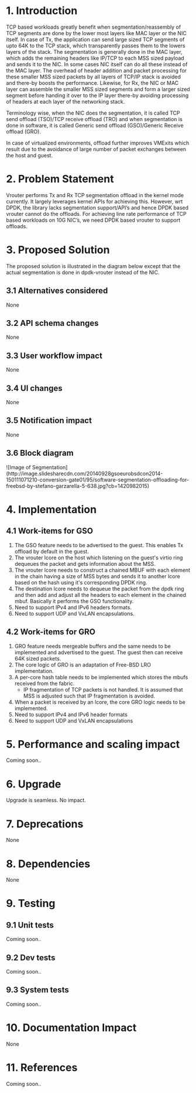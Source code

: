 <h1> 1. Introduction </h1>
TCP based workloads greatly benefit when segmentation/reassembly of TCP segments are done by the lower most layers like MAC layer or the NIC itself. In case of Tx, the application can send large sized TCP segments of upto 64K to the TCP stack, which transparently passes them to the lowers layers of the stack. The segmentation is generally done in the MAC layer, which adds the remaining headers like IP/TCP to each MSS sized payload and sends it to the NIC. In some cases NIC itself can do all these instead of the MAC layer. The overhead of header addition and packet processing for these smaller MSS sized packets by all layers of TCP/IP stack is avoided and there-by boosts the performance. Likewise, for Rx, the NIC or MAC layer can assemble the smaller MSS sized segments and form a larger sized segment before handing it over to the IP layer there-by avoiding processing of headers at each layer of the networking stack.

Terminology wise, when the NIC does the segmentation, it is called TCP send offload (TSO)/TCP receive offload (TRO) and when segmentation is done in software, it is called Generic send offload (GSO)/Generic Receive offload (GRO).

In case of virtualized environments, offload further improves VMExits which result due to the avoidance of large number of packet exchanges between the host and guest.

<h1>2. Problem Statement </h1>
Vrouter performs Tx and Rx TCP segmentation offload in the kernel mode currently. It largely leverages kernel APIs for achieving this. However, wrt DPDK, the library lacks segmentation support/API’s and hence DPDK based vrouter cannot do the offloads. For achieving line rate performance of TCP based workloads on 10G NIC’s, we need DPDK based vrouter to support offloads.

<h1>3. Proposed Solution </h1>
The proposed solution is illustrated in the diagram below except that the actual segmentation is done in dpdk-vrouter instead of the NIC.

<h2>3.1 Alternatives considered</h2>
None
<h2>3.2 API schema changes</h2>
None
<h2>3.3 User workflow impact</h2>
None
<h2>3.4 UI changes</h2>
None
<h2>3.5 Notification impact</h2>
None

<h2>3.6 Block diagram</h2>
![Image of Segmentation](http://image.slidesharecdn.com/20140928gsoeurobsdcon2014-150111071210-conversion-gate01/95/software-segmentation-offloading-for-freebsd-by-stefano-garzarella-5-638.jpg?cb=1420982015)

<h1>4. Implementation </h1>
<h2>4.1 Work-items for GSO </h2>

1.	The GSO feature needs to be advertised to the guest. This enables Tx offload by default in the guest.
2.	The vrouter lcore on the host which listening on the guest's virtio ring dequeues the packet and gets information about the MSS.
3.	The vrouter lcore needs to construct a chained MBUF with each element in the chain having a size of MSS bytes and sends it to another lcore based on the hash using it's corresponding DPDK ring.
4.	The destination lcore needs to dequeue the packet from the dpdk ring and then add and adjust all the headers to each element in the chained mbuf. Basically it performs the GSO functionality.
5.	Need to support IPv4 and IPv6 headers formats.
6.  Need to support UDP and VxLAN encapsulations.

<h2>4.2 Work-items for GRO </h2>

1.	GRO feature needs mergeable buffers and the same needs to be implemented and advertised to the guest. The guest then can receive 64K sized packets.
2.	The core logic of GRO is an adaptation of Free-BSD LRO implementation.
3.	A per-core hash table needs to be implemented which stores the mbufs received from the fabric.  
    * IP fragmentation of TCP packets is not handled. It is assumed that MSS is adjusted such that IP fragmentation is avoided.
4.	When a packet is received by an lcore, the core GRO logic needs to be implemented.
5.  Need to support IPv4 and IPv6 header formats
6.  Need to support UDP and VxLAN encapsulations

<h1>5. Performance and scaling impact</h1>
Coming soon..

<h1>6. Upgrade</h1>
Upgrade is seamless. No impact.

<h1>7. Deprecations</h1>
None

<h1>8. Dependencies</h1>
None

<h1>9. Testing</h1>
<h2>9.1 Unit tests</h2>
Coming soon..
<h2>9.2 Dev tests</h2>
Coming soon..
<h2>9.3 System tests</h2>
Coming soon..

<h1>10. Documentation Impact</h1>
None

<h1>11. References</h1>
Coming soon..
